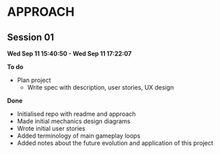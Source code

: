 # APPROACH

## Session 01

**Wed Sep 11 15:40:50 - Wed Sep 11 17:22:07**

**To do**
- Plan project
    - Write spec with description, user stories, UX design

**Done**
- Initialised repo with readme and approach
- Made initial mechanics design diagrams
- Wrote initial user stories
- Added terminology of main gameplay loops
- Added notes about the future evolution and application of this project